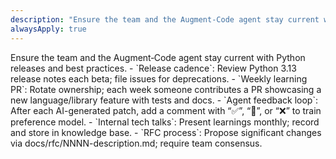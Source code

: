 ```yaml
---
description: "Ensure the team and the Augment-Code agent stay current with Python releases and best practices."
alwaysApply: true
---
```

<continuous-learning>
<title>Continuous Learning</title>
<overview>Ensure the team and the Augment‑Code agent stay current with Python releases and best practices.</overview>
<rules>
  - `Release cadence`: Review Python 3.13 release notes each beta; file issues for deprecations.
  - `Weekly learning PR`: Rotate ownership; each week someone contributes a PR showcasing a new language/library feature with tests and docs.
  - `Agent feedback loop`: After each AI-generated patch, add a comment with “✅”, “🤔”, or “❌” to train preference model.
  - `Internal tech talks`: Present learnings monthly; record and store in knowledge base.
  - `RFC process`: Propose significant changes via docs/rfc/NNNN-description.md; require team consensus.
</rules>
</continuous-learning>
